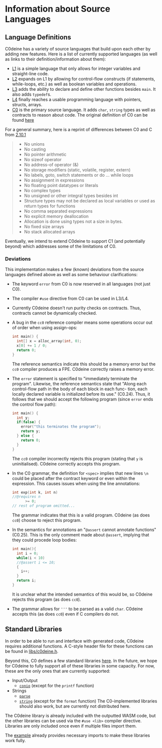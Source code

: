 # Information about Source Languages

## Language Definitions

C0deine has a variety of source languages that build upon each other by adding
new features. Here is a list of currently supported languages (as well as links
to their definition/information about them):

- [L1](https://www.cs.cmu.edu/~janh/courses/411/23/labs/lab1.pdf) is a simple
  language that only allows for integer variables and straight-line code.
- [L2](https://www.cs.cmu.edu/~janh/courses/411/23/labs/lab2.pdf) expands on L1
  by allowing for control-flow constructs (if statements, while-loops, etc.) as
  well as boolean variables and operations.
- [L3](https://www.cs.cmu.edu/~janh/courses/411/23/labs/lab3.pdf) adds the
  ability to declare and define other functions besides `main`. It also adds
  `typedef`s.
- [L4](https://www.cs.cmu.edu/~janh/courses/411/23/labs/lab4.pdf) finally
  reaches a usable programming language with pointers, structs, arrays.
- [C0](https://c0.cs.cmu.edu/docs/c0-reference.pdf) is the primary source
  language. It adds `char`, `string` types as well as contracts to reason about
  code. The original definition of C0 can be found
  [here](http://reports-archive.adm.cs.cmu.edu/anon/2010/CMU-CS-10-145.pdf)

For a general summary, here is a reprint of differences between C0 and C
from [2.10.1](http://reports-archive.adm.cs.cmu.edu/anon/2010/CMU-CS-10-145.pdf)
> - No unions
> - No casting
> - No pointer arithmetic
> - No sizeof operator
> - No address-of operator (&)
> - No storage modifiers (static, volatile, register, extern)
> - No labels, goto, switch statements or do ... while loops
> - No assignment in expressions
> - No floating point datatypes or literals
> - No complex types
> - No unsigned or other integral types besides int
> - Structure types may not be declared as local variables or used as return
>   types for functions
> - No comma separated expressions
> - No explicit memory deallocation
> - Allocation is done using types not a size in bytes.
> - No fixed size arrays
> - No stack allocated arrays

Eventually, we intend to extend C0deine to support C1 (and potentially beyond)
which addresses some of the limitations of C0.

### Deviations

This implementation makes a few (known) deviations from the source languages
defined above as well as some behaviour clarifications:

- The keyword `error` from C0 is now reserved in all languages (not just C0).
- The compiler `#use` directive from C0 can be used in L3/L4.
- Currently C0deine doesn't run purity checks on contracts. Thus, contracts
  cannot be dynamically checked.
- A bug in the `cc0` reference compiler means some operations occur out of order
  when using assign-ops:
  ```c
  int main() {
    int[] x = alloc_array(int, 0);
    x[0] += 1 / 0;
    return 0;
  }
  ```
  The reference semantics indicate this should be a memory error but the `cc0`
  compiler produces a FPE. C0deine correctly raises a memory error.

- The `error` statement is specified to "immediately terminate the program".
  Likewise, the reference semantics state that "Along each control-flow path in
  the body of each block in each func- tion, each locally declared variable is
  initialized before its use." (C0.24). Thus, it follows that we should accept
  the following program (since `error` ends the control flow path):
  ```c
  int main() {
    int y;
    if(false) {
      error("this terminates the program");
      return y;
    } else {
      return 0;
    }
  }
  ```
  The `cc0` compiler incorrectly rejects this program (stating that `y` is
  uninitialised). C0deine correctly accepts this program.

- In the C0 grammar, the definition for `<spec>` implies that new lines `\n`
  could be placed after the contract keyword or even within the expression. This
  causes issues when using the line annotations:
  ```c
  int exp(int k, int n)
  //@requires n
        >= 0;
  // rest of program omitted...
  ```
  The grammar indicates that this is a valid program. C0deine (as does `cc0`)
  choose to reject this program.

- In the semantics for annotations an "`@assert` cannot annotate functions"
  (C0.25). This is the only comment made about `@assert`, implying that they
  could procede loop bodies:
  ```c
  int main(){
    int i = 0;
    while(i < 10)
    //@assert i <= 10;
    {
      i++;
    }
    return i;
  }
  ```
  It is unclear what the intended semantics of this would be, so C0deine rejects
  this program (as does `cc0`).

- The grammar allows for `'''` to be parsed as a valid `char`. C0deine accepts
  this (as does `cc0`) even if C compilers do not.


## Standard Libraries

In order to be able to run and interface with generated code, C0deine requires
additional functions. A C-style header file for these functions can be found
in [libs/c0deine.h](libs/c0deine.h).

Beyond this, C0 defines a few standard libraries
[here](https://c0.cs.cmu.edu/docs/c0-libraries.pdf). In the future, we hope for
C0deine to fully support all of these libraries in some capacity. For now, these
are the only ones that are currently supported:
  - Input/Output
    - [`conio`](libs/conio.h) (except for the `printf` function)
  - Strings
    - [`parse`](libs/parse.h)
    - [`string`](libs/string.h) (except for the `format` function)
The C0-implemented libraries should also work, but are currently not distributed
here.

The C0deine library is already included with the outputted WASM code, but the
other libraries can be used via the `#use <lib>` compiler directive. Libraries
are only included once even if multiple files import them.

The [example](testing/example.js) already provides necessary imports to make
these libraries work fully.
